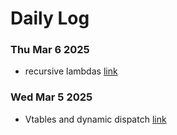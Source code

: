# Daily Log

### Thu Mar 6 2025
- recursive lambdas [link](https://stackoverflow.com/questions/2067988/how-to-make-a-recursive-lambda)


### Wed Mar 5 2025
- Vtables and dynamic dispatch [link](https://pabloariasal.github.io/2017/06/10/understanding-virtual-tables/)
